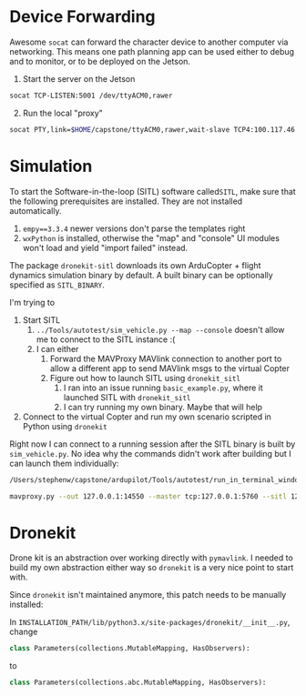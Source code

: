 # Device Forwarding

Awesome `socat` can forward the character device to another computer via networking.
This means one path planning app can be used either to debug and to monitor, or to be deployed on the Jetson.

1. Start the server on the Jetson
```bash
socat TCP-LISTEN:5001 /dev/ttyACM0,rawer
```
2. Run the local "proxy"
```bash
socat PTY,link=$HOME/capstone/ttyACM0,rawer,wait-slave TCP4:100.117.46.142:5001
```

# Simulation

To start the Software-in-the-loop (SITL) software called`SITL`, make sure that the following prerequisites are installed.
They are not installed automatically.
1. `empy==3.3.4` newer versions don't parse the templates right
2. `wxPython` is installed, otherwise the "map" and "console" UI modules won't load and yield "import failed" instead.

The package `dronekit-sitl` downloads its own ArduCopter + flight dynamics simulation binary by default.
A built binary can be optionally specified as `SITL_BINARY`.

I'm trying to
1. Start SITL
	1. `../Tools/autotest/sim_vehicle.py --map --console` doesn't allow me to connect to the SITL instance :(
	2. I can either
		1. Forward the MAVProxy MAVlink connection to another port to allow a different app to send MAVlink msgs to the virtual Copter
		2. Figure out how to launch SITL using `dronekit_sitl`
			1. I ran into an issue running `basic_example.py`, where it launched SITL with `dronekit_sitl`
			2. I can try running my own binary. Maybe that will help
2. Connect to the virtual Copter and run my own scenario scripted in Python using `dronekit`

Right now I can connect to a running session after the SITL binary is built by `sim_vehicle.py`.
No idea why the commands didn't work after building but I can launch them individually:

```bash
/Users/stephenw/capstone/ardupilot/Tools/autotest/run_in_terminal_window.sh ArduCopter /Users/stephenw/capstone/ardupilot/build/sitl/bin/arducopter -S --model + --speedup 1 --slave 0 --defaults /Users/stephenw/capstone/ardupilot/Tools/autotest/default_params/copter.parm --sim-address=127.0.0.1 -I0
```

```bash
mavproxy.py --out 127.0.0.1:14550 --master tcp:127.0.0.1:5760 --sitl 127.0.0.1:5501 --console --map
```

# Dronekit

Drone kit is an abstraction over working directly with `pymavlink`.
I needed to build my own abstraction either way so `dronekit` is a very nice point to start with.

Since `dronekit` isn't maintained anymore, this patch needs to be manually installed:

In `INSTALLATION_PATH/lib/python3.x/site-packages/dronekit/__init__.py`, change
```python
class Parameters(collections.MutableMapping, HasObservers):
```
to
```python
class Parameters(collections.abc.MutableMapping, HasObservers):
```
